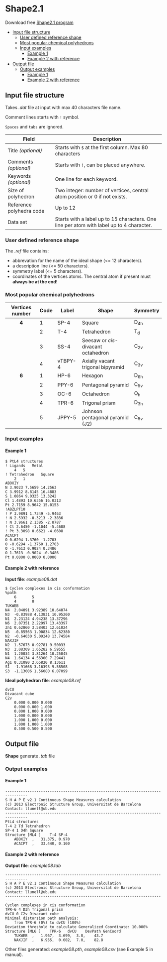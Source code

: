 # Shape2.1 #

Download free [Shape2.1 program](http://www.ee.ub.edu/index.php?option=com_jdownloads&view=viewcategories&Itemid=529)

<!-- vim-markdown-toc GFM -->

* [Input file structure](#input-file-structure)
	- [User defined reference shape](#user-defined-reference-shape)
	- [Most popular chemical polyhedrons](#most-popular-chemical-polyhedrons)
	- [Input examples](#input-examples)
		+ [Example 1](#example-1)
		+ [Example 2 with reference](#example-2-with-reference)
* [Output file](#output-file)
	- [Output examples](#output-examples)
		+ [Example 1](#example-1-1)
		+ [Example 2 with reference](#example-2-with-reference-1)

<!-- vim-markdown-toc -->

## Input file structure ##

Takes *.dat* file at input with max 40 characters file name.

Comment lines starts with `!` symbol.

`Spaces` and `tabs` are ignored.

| Field                    | Description                                                                              |
| ---                      | ---                                                                                      |
| Title *(optional)*       | Starts with `$` at the first column. Max 80 characters                                   |
| Comments *(optional)*    | Starts with `!`, can be placed anywhere.                                                 |
| Keywords *(optional)*    | One line for each keyword.                                                               |
| Size of polyhedron       | Two integer: number of vertices, central atom position or 0 if not exists.               |
| Reference polyhedra code | Up to 12                                                                                 |
| Data set                 | Starts with a label up to 15 characters. One line per atom with label up to 4 character. |


### User defined reference shape ###

The *.ref* file contains:
* abbrevation for the name of the ideal shape (<= 12 characters).
* a description line (<= 50 characters).
* symmetry label (<= 5 characters).
* coordinates of the vertices atoms. The central atom if present must **always be at the end**!


### Most popular chemical polyhedrons ###

| Vertices number | Code | Label   | Shape                               | Symmetry       |
| :---:           | ---  | ---     | ---                                 | ---            |
| **4**           | 1    | SP-4    | Square                              | D<sub>4h</sub> |
|                 | 2    | T-4     | Tetrahedron                         | T<sub>d</sub>  |
|                 | 3    | SS-4    | Seesaw or *cis*-divacant octahedron | C<sub>2v</sub> |
|                 | 4    | vTBPY-4 | Axially vacant trigonal bipyramid   | C<sub>3v</sub> |
| **6**           | 1    | HP-6    | Hexagon                             | D<sub>6h</sub> |
|                 | 2    | PPY-6   | Pentagonal pyramid                  | C<sub>5v</sub> |
|                 | 3    | OC-6    | Octahedron                          | O<sub>h</sub>  |
|                 | 4    | TPR-6   | Trigonal prism                      | D<sub>3h</sub> |
|                 | 5    | JPPY-5  | Johnson pentagonal pyramid (J2)     | C<sub>5v</sub> |


### Input examples ###

#### Example 1 ####

```
$ PtL4 structures
! Ligands	Metal
	4	5
! Tetrahedron	Square
	2	1
ABOXIY
N 3.9023 7.5659 14.2563
C 3.9912 8.8145 16.4883
S 1.0864 9.0325 13.3242
Cl 1.4893 10.6356 16.0313
Pt 2.7159 8.9642 15.0153
!ABZLPT10
! P 3.9891 1.7349 -5.9463
! N 2.5932 -0.3213 -2.3836
! N 3.9661 2.1385 -2.8787
! Cl 2.6450 -1.1044 -5.4688
! Pt 3.3098 0.6621 -4.0608
ACACPT
O 0.6294 1.3760 -1.2703
O -0.6294 -1.3760 1.2703
O -1.7613 0.9024 0.3486
O 1.7613 -0.9024 -0.3486
Pt 0.0000 0.0000 0.0000
```

#### Example 2 with reference ####

**Input file**: *example08.dat*

```
$ Cyclen complexes in cis conformation
%path
	6		5
	4		0
TUKWEB
N4	2.04091 3.92389 10.64074
N3	-0.83988 4.13831 10.95260
N1	2.23124 4.94238 13.37296
N6	2.07351 2.22997 13.43397
Zn1	0.62860 3.58403 12.61024
N5	-0.85563 1.90834 12.62380
N2	-0.64030 5.09248 13.74584
NAXJIF
N2	1.57673 0.92781 9.50033
N3	2.08309 1.65282 6.59555
N1	1.20034 3.81264 10.25045
N4	1.64134 4.56300 7.29441
Ag1	0.31080 2.65820 8.13611
S1	-1.91668 3.16393 9.58508
S3	-1.13006 1.56080 6.07099
```


**Ideal polyhedron file**: *example08.ref*

```
dvCU
Divacant cube
C2v
	0.000 0.000 0.000
	0.000 0.000 1.000
	0.000 1.000 0.000
	1.000 0.000 0.000
	1.000 1.000 0.000
	1.000 1.000 1.000
	0.500 0.500 0.500
```

## Output file ##

**Shape** generate *.tab* file

### Output examples ###

#### Example 1 ####

```
--------------------------------------------------------------------------------
S H A P E v2.1 Continuous Shape Measures calculation
(c) 2013 Electronic Structure Group, Universitat de Barcelona
Contact: llunell@ub.edu
--------------------------------------------------------------------------------
PtL4 structures
T-4 2 Td Tetrahedron
SP-4 1 D4h Square
Structure [ML4 ]	T-4	SP-4
	ABOXIY	,	31.375,	0.970
	ACACPT	,	33.440,	0.160
```

#### Example 2 with reference ####

**Output file**: *example08.tab*

```
--------------------------------------------------------------------------------
S H A P E v2.1 Continuous Shape Measures calculation
(c) 2013 Electronic Structure Group, Universitat de Barcelona
Contact: llunell@ub.edu
--------------------------------------------------------------------------------
Cyclen complexes in cis conformation
TPR-6 4 D3h Trigonal prism
dvCU 0 C2v Divacant cube
Minimal distorsion path analysis:
	from TPR-6 (0%) to dvCU (100%)
Deviation threshold to calculate Generalized Coordinate: 10.000%
Structure [ML6 ]	TPR-6	dvCU	DevPath	GenCoord
	TUKWEB	,	1.967,	3.699,	3.8,	43.7
	NAXJIF	,	6.955,	0.602,	7.0,	82.8
```

Other files generated: *example08.pth*, *example08.csv* (see Example 5 in manual).
